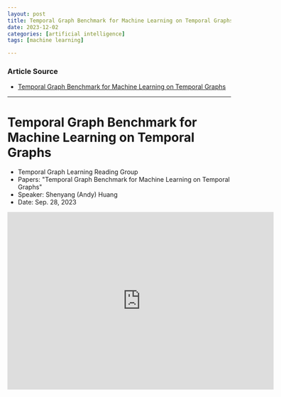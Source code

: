 ```yaml
---
layout: post
title: Temporal Graph Benchmark for Machine Learning on Temporal Graphs 
date: 2023-12-02
categories: [artificial intelligence]
tags: [machine learning]

---
```


### Article Source

* [Temporal Graph Benchmark for Machine Learning on Temporal Graphs](https://www.youtube.com/watch?v=QmYZOT_so9U)

---

# Temporal Graph Benchmark for Machine Learning on Temporal Graphs 

* Temporal Graph Learning Reading Group
* Papers: "Temporal Graph Benchmark for Machine Learning on Temporal Graphs"
* Speaker: Shenyang (Andy) Huang
* Date: Sep. 28, 2023


<iframe width="600" height="400" src="https://www.youtube.com/embed/QmYZOT_so9U?si=szyntGCVxHpBZ2cX" title="YouTube video player" frameborder="0" allow="accelerometer; autoplay; clipboard-write; encrypted-media; gyroscope; picture-in-picture; web-share" allowfullscreen></iframe>